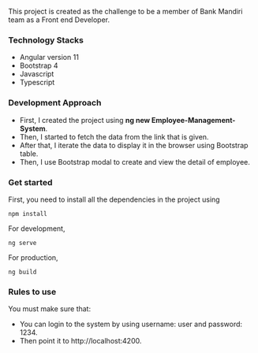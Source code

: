This project is created as the challenge to be a member of  Bank Mandiri team as a Front end Developer.

### Technology Stacks
- Angular version 11
- Bootstrap 4
- Javascript
- Typescript

### Development Approach
- First, I created the project using **ng new Employee-Management-System**.
- Then, I started to fetch the data from the link that is given.
- After that, I iterate the data to display it in the browser using Bootstrap table.
- Then, I use Bootstrap modal to create and view the detail of employee.

### Get started 
First, you need to install all the dependencies in the project using
```
npm install
```
For development,
```
ng serve
```
For production,
```
ng build
```

### Rules to use
You must make sure that:
- You can login to the system by using username: user and password: 1234.
- Then point it to http://localhost:4200.